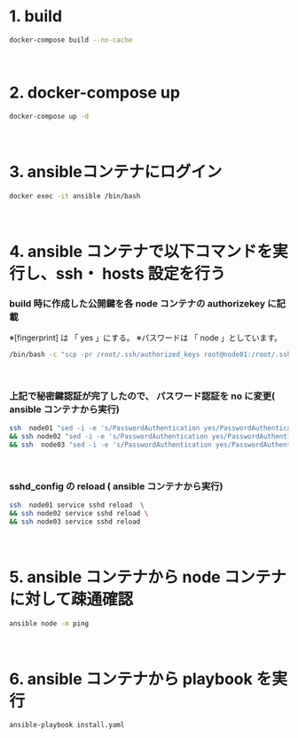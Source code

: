 # 1. build
```bash
docker-compose build --no-cache
```
<br>

# 2. docker-compose up
```bash
docker-compose up -d
```
<br>

# 3. ansibleコンテナにログイン
```bash
docker exec -it ansible /bin/bash
``` 
<br>

# 4. ansible コンテナで以下コマンドを実行し、ssh・ hosts 設定を行う

### build 時に作成した公開鍵を各 node コンテナの authorizekey に記載
※[fingerprint] は 「 yes 」にする。
※パスワードは 「 node 」としています。  
```bash
/bin/bash -c "scp -pr /root/.ssh/authorized_keys root@node01:/root/.ssh/authorized_keys && scp -pr /root/.ssh/authorized_keys root@node02:/root/.ssh/authorized_keys && scp -pr /root/.ssh/authorized_keys root@node03:/root/.ssh/authorized_keys"
```
<br>

### 上記で秘密鍵認証が完了したので、 パスワード認証を no に変更( ansible コンテナから実行)
```bash
ssh  node01 "sed -i -e 's/PasswordAuthentication yes/PasswordAuthentication no/g' /etc/ssh/sshd_config"  \
&& ssh node02 "sed -i -e 's/PasswordAuthentication yes/PasswordAuthentication no/g' /etc/ssh/sshd_config" \
&& ssh  node03 "sed -i -e 's/PasswordAuthentication yes/PasswordAuthentication no/g' /etc/ssh/sshd_config"
```
<br>

### sshd_config の reload ( ansible コンテナから実行)
```bash 
ssh  node01 service sshd reload  \
&& ssh node02 service sshd reload \
&& ssh node03 service sshd reload

```
<br>

# 5. ansible コンテナから node コンテナに対して疎通確認
```bash
ansible node -m ping
```
<br>

# 6. ansible コンテナから playbook を実行
```bash
ansible-playbook install.yaml
```
<br>